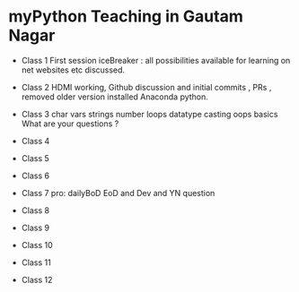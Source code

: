 # myPython  Teaching in Gautam Nagar 

- Class 1 First session iceBreaker : all possibilities available for learning on net websites etc discussed. 
- Class 2 HDMI working, Github discussion and initial commits , PRs , removed older version installed Anaconda python. 
- Class 3 char vars strings number loops datatype  casting oops basics  What are your questions ? 
- Class 4 

- Class 5 
- Class 6 
- Class 7 pro: dailyBoD EoD and Dev and YN question 
- Class 8 

- Class 9 
- Class 10
- Class 11 
- Class 12 

